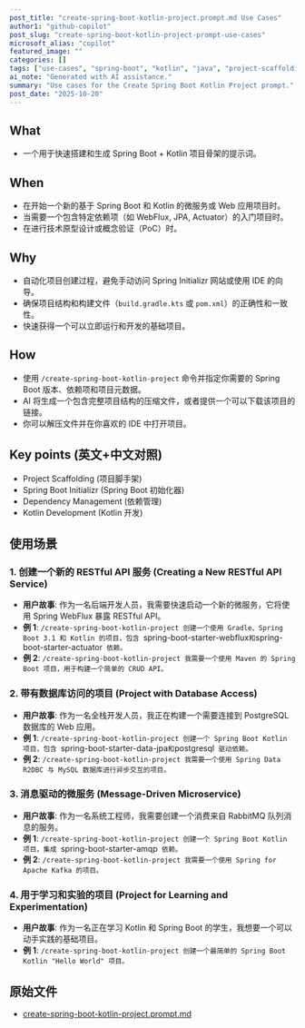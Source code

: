 ```yaml
---
post_title: "create-spring-boot-kotlin-project.prompt.md Use Cases"
author1: "github-copilot"
post_slug: "create-spring-boot-kotlin-project-prompt-use-cases"
microsoft_alias: "copilot"
featured_image: ""
categories: []
tags: ["use-cases", "spring-boot", "kotlin", "java", "project-scaffolding"]
ai_note: "Generated with AI assistance."
summary: "Use cases for the Create Spring Boot Kotlin Project prompt."
post_date: "2025-10-20"
---
```


<!-- markdownlint-disable MD041 -->

## What

- 一个用于快速搭建和生成 Spring Boot + Kotlin 项目骨架的提示词。

## When

- 在开始一个新的基于 Spring Boot 和 Kotlin 的微服务或 Web 应用项目时。
- 当需要一个包含特定依赖项（如 WebFlux, JPA, Actuator）的入门项目时。
- 在进行技术原型设计或概念验证（PoC）时。

## Why

- 自动化项目创建过程，避免手动访问 Spring Initializr 网站或使用 IDE 的向导。
- 确保项目结构和构建文件（`build.gradle.kts` 或 `pom.xml`）的正确性和一致性。
- 快速获得一个可以立即运行和开发的基础项目。

## How

- 使用 `/create-spring-boot-kotlin-project` 命令并指定你需要的 Spring Boot 版本、依赖项和项目元数据。
- AI 将生成一个包含完整项目结构的压缩文件，或者提供一个可以下载该项目的链接。
- 你可以解压文件并在你喜欢的 IDE 中打开项目。

## Key points (英文+中文对照)

- Project Scaffolding (项目脚手架)
- Spring Boot Initializr (Spring Boot 初始化器)
- Dependency Management (依赖管理)
- Kotlin Development (Kotlin 开发)

## 使用场景

### 1. 创建一个新的 RESTful API 服务 (Creating a New RESTful API Service)

- **用户故事**: 作为一名后端开发人员，我需要快速启动一个新的微服务，它将使用 Spring WebFlux 暴露 RESTful API。
- **例 1**: `/create-spring-boot-kotlin-project 创建一个使用 Gradle、Spring Boot 3.1 和 Kotlin 的项目，包含 `spring-boot-starter-webflux` 和 `spring-boot-starter-actuator` 依赖。`
- **例 2**: `/create-spring-boot-kotlin-project 我需要一个使用 Maven 的 Spring Boot 项目，用于构建一个简单的 CRUD API。`

### 2. 带有数据库访问的项目 (Project with Database Access)

- **用户故事**: 作为一名全栈开发人员，我正在构建一个需要连接到 PostgreSQL 数据库的 Web 应用。
- **例 1**: `/create-spring-boot-kotlin-project 创建一个 Spring Boot Kotlin 项目，包含 `spring-boot-starter-data-jpa` 和 `postgresql` 驱动依赖。`
- **例 2**: `/create-spring-boot-kotlin-project 我需要一个使用 Spring Data R2DBC 与 MySQL 数据库进行异步交互的项目。`

### 3. 消息驱动的微服务 (Message-Driven Microservice)

- **用户故事**: 作为一名系统工程师，我需要创建一个消费来自 RabbitMQ 队列消息的服务。
- **例 1**: `/create-spring-boot-kotlin-project 创建一个 Spring Boot Kotlin 项目，集成 `spring-boot-starter-amqp` 依赖。`
- **例 2**: `/create-spring-boot-kotlin-project 我需要一个使用 Spring for Apache Kafka 的项目。`

### 4. 用于学习和实验的项目 (Project for Learning and Experimentation)

- **用户故事**: 作为一名正在学习 Kotlin 和 Spring Boot 的学生，我想要一个可以动手实践的基础项目。
- **例 1**: `/create-spring-boot-kotlin-project 创建一个最简单的 Spring Boot Kotlin "Hello World" 项目。`

## 原始文件

- [create-spring-boot-kotlin-project.prompt.md](../../prompts/create-spring-boot-kotlin-project.prompt.md)
